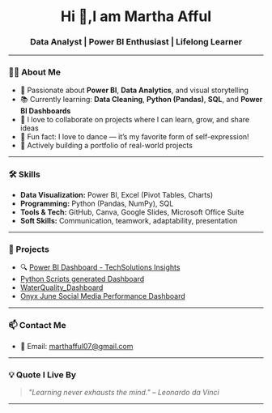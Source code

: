 <h1 align="center">Hi 👋,I am Martha Afful </h1>
<h3 align="center"> Data Analyst | Power BI Enthusiast | Lifelong Learner</h3>

---

### 👩‍💻 About Me

- 🎯 Passionate about **Power BI**, **Data Analytics**, and visual storytelling  
- 📚 Currently learning: **Data Cleaning**, **Python (Pandas)**, **SQL**, and **Power BI Dashboards**  
- 🤝 I love to collaborate on projects where I can learn, grow, and share ideas  
- 💃 Fun fact: I love to dance — it’s my favorite form of self-expression!  
- 🌱 Actively building a portfolio of real-world projects

---

### 🛠 Skills

- **Data Visualization:** Power BI, Excel (Pivot Tables, Charts)  
- **Programming:** Python (Pandas, NumPy), SQL  
- **Tools & Tech:** GitHub, Canva, Google Slides, Microsoft Office Suite  
- **Soft Skills:** Communication, teamwork, adaptability, presentation

---

### 📂 Projects

- 🔍 [Power BI Dashboard - TechSolutions Insights](https://github.com/Mart07-hub/PowerBI_Tech_Dashboard)
-  [Python Scripts generated Dashboard](https://github.com/Mart07-hub/PowerBI_streamflix)
-  [WaterQuality_Dashboard](https://github.com/Mart07-hub/PowerBI_waterQuality)
- [Onyx June Social Media Performance Dashboard](https://github.com/Mart07-hub/Onyx-june-social-media-dashboard)
   

---

### 📫 Contact Me

- 📧 Email: [marthafful07@gmail.com](mailto:marthafful07@gmail.com)  
  

---

### 💡 Quote I Live By

> *"Learning never exhausts the mind." – Leonardo da Vinci*

---



<!---
Mart07-hub/Mart07-hub is a ✨ special ✨ repository because its `README.md` (this file) appears on your GitHub profile.
You can click the Preview link to take a look at your changes.
--->

